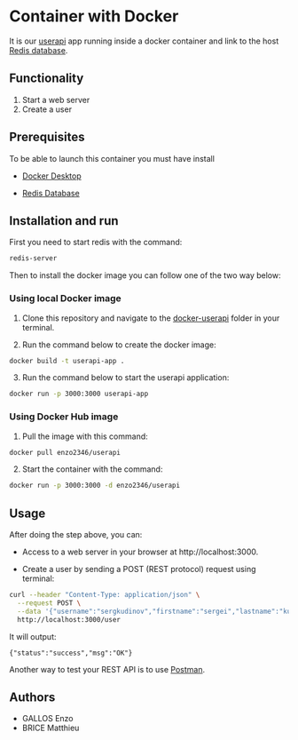 # Container with Docker

It is our [userapi](https://github.com/enzo2346/devops-project/tree/main/userapi) app running inside a docker container and link to the host [Redis database](https://redis.io/).

## Functionality

1. Start a web server
2. Create a user

## Prerequisites

To be able to launch this container you must have install

- [Docker Desktop](https://www.docker.com/products/docker-desktop/)

- [Redis Database](https://redis.io/download)

## Installation and run

First you need to start redis with the command:

```bash
redis-server
```

Then to install the docker image you can follow one of the two way below:

### Using local Docker image

1. Clone this repository and navigate to the [docker-userapi](https://github.com/enzo2346/devops-project/tree/main/containers/docker-userapi) folder in your terminal.

2. Run the command below to create the docker image:

```bash
docker build -t userapi-app .
```

3. Run the command below to start the userapi application:

```bash
docker run -p 3000:3000 userapi-app
```

### Using Docker Hub image

1. Pull the image with this command:

```bash
docker pull enzo2346/userapi
```

2. Start the container with the command:

```bash
docker run -p 3000:3000 -d enzo2346/userapi
```

## Usage

After doing the step above, you can:

- Access to a web server in your browser at http://localhost:3000.

- Create a user by sending a POST (REST protocol) request using terminal:

```bash
curl --header "Content-Type: application/json" \
  --request POST \
  --data '{"username":"sergkudinov","firstname":"sergei","lastname":"kudinov"}' \
  http://localhost:3000/user
```

It will output:

```
{"status":"success","msg":"OK"}
```

Another way to test your REST API is to use [Postman](https://www.postman.com/).

## Authors

- GALLOS Enzo
- BRICE Matthieu
